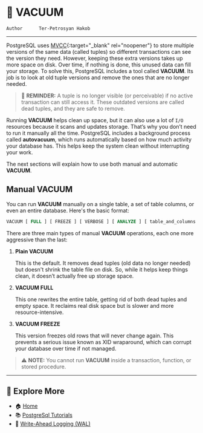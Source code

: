 # 🧹 VACUUM

```info
Author      Ter-Petrosyan Hakob
```
---

PostgreSQL uses [MVCC](./3_Multi_Version_Concurrency_Control.md){:target="_blank" rel="noopener"} to store multiple versions of the same data (called tuples) so different transactions can see the version they need. However, keeping these extra versions takes up more space on disk. Over time, if nothing is done, this unused data can fill your storage. To solve this, PostgreSQL includes a tool called **VACUUM**. Its job is to look at old tuple versions and remove the ones that are no longer needed.

> 🧠 **REMINDER:**
> A tuple is no longer visible (or perceivable) if no active transaction can still access it. 
> These outdated versions are called dead tuples, and they are safe to remove.

Running **VACUUM** helps clean up space, but it can also use a lot of `I/O` resources because it scans and updates storage. 
That’s why you don’t need to run it manually all the time. PostgreSQL includes a background process called **autovacuum**, which runs automatically based on how much activity your database has. This helps keep the system clean without interrupting your work.

The next sections will explain how to use both manual and automatic **VACUUM**.

## Manual VACUUM

You can run **VACUUM** manually on a single table, a set of table columns, or even an entire database. Here's the basic format:

```sql
VACUUM [ FULL ] [ FREEZE ] [ VERBOSE ] [ ANALYZE ] [ table_and_columns [, ...] ];
```

There are three main types of manual **VACUUM** operations, each one more aggressive than the last:

1) **Plain VACUUM**

    This is the default. It removes dead tuples (old data no longer needed) but doesn't shrink the table file on disk. 
    So, while it helps keep things clean, it doesn’t actually free up storage space.

2) **VACUUM FULL**

    This one rewrites the entire table, getting rid of both dead tuples and empty space. It reclaims real disk space but is slower and more resource-intensive.

3) **VACUUM FREEZE**

    This version freezes old rows that will never change again. This prevents a serious issue known as XID wraparound, which can corrupt 
    your database over time if not managed.

> ⚠️ **NOTE:** You cannot run **VACUUM** inside a transaction, function, or stored procedure.

---

## 📌 Explore More

- 🏠 [Home](./../../README.md)
- 📚 [PostgreSql Tutorials](./../tutorials.md)
- 📜 [Write-Ahead Logging (WAL)](./8_Write_Ahead_Logging.md)
